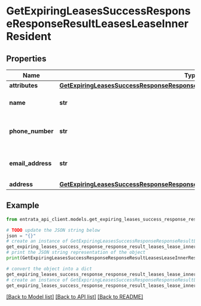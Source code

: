 # GetExpiringLeasesSuccessResponseResponseResultLeasesLeaseInnerResident


## Properties

Name | Type | Description | Notes
------------ | ------------- | ------------- | -------------
**attributes** | [**GetExpiringLeasesSuccessResponseResponseResultLeasesLeaseInnerResidentAttributes**](GetExpiringLeasesSuccessResponseResponseResultLeasesLeaseInnerResidentAttributes.md) |  | 
**name** | **str** | Name of the resident. | 
**phone_number** | **str** | Phone number of the resident. | 
**email_address** | **str** | Email address of the resident. | [optional] 
**address** | [**GetExpiringLeasesSuccessResponseResponseResultLeasesLeaseInnerResidentAddress**](GetExpiringLeasesSuccessResponseResponseResultLeasesLeaseInnerResidentAddress.md) |  | 

## Example

```python
from entrata_api_client.models.get_expiring_leases_success_response_response_result_leases_lease_inner_resident import GetExpiringLeasesSuccessResponseResponseResultLeasesLeaseInnerResident

# TODO update the JSON string below
json = "{}"
# create an instance of GetExpiringLeasesSuccessResponseResponseResultLeasesLeaseInnerResident from a JSON string
get_expiring_leases_success_response_response_result_leases_lease_inner_resident_instance = GetExpiringLeasesSuccessResponseResponseResultLeasesLeaseInnerResident.from_json(json)
# print the JSON string representation of the object
print(GetExpiringLeasesSuccessResponseResponseResultLeasesLeaseInnerResident.to_json())

# convert the object into a dict
get_expiring_leases_success_response_response_result_leases_lease_inner_resident_dict = get_expiring_leases_success_response_response_result_leases_lease_inner_resident_instance.to_dict()
# create an instance of GetExpiringLeasesSuccessResponseResponseResultLeasesLeaseInnerResident from a dict
get_expiring_leases_success_response_response_result_leases_lease_inner_resident_from_dict = GetExpiringLeasesSuccessResponseResponseResultLeasesLeaseInnerResident.from_dict(get_expiring_leases_success_response_response_result_leases_lease_inner_resident_dict)
```
[[Back to Model list]](../README.md#documentation-for-models) [[Back to API list]](../README.md#documentation-for-api-endpoints) [[Back to README]](../README.md)


